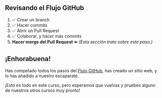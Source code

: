 [//]: # "This is used in both the CLI and Desktop course"


## Revisando el Flujo GitHub

1. :white_check_mark: Crear un branch
1. :white_check_mark: Hacer commits
1. :white_check_mark: Abrir un Pull Request
1. :white_check_mark: Colaborar, y hacer más commits
1. **Hacer merge del Pull Request** :arrow_left: _(Esta sección trata sobre este paso.)_

## ¡Enhorabuena!

Has competado todos los pasos del [Flujo GitHub](https://guides.github.com/introduction/flow/), has creado un sitio web, y lo has añadido a nuestro escaparate.

¡Esto es todo en este curso, pero esperamos que vuelvas y pruebes alguno de nuestros otros cursos muy pronto!
